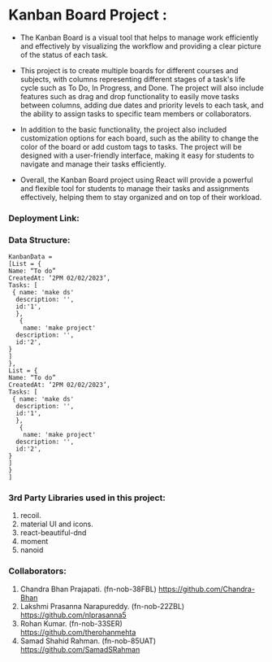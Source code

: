 


# Kanban Board Project :


 * The Kanban Board is a visual tool that helps to manage work efficiently and effectively by visualizing the workflow and providing a clear picture of the status of each task.

* This project is to create multiple boards for different courses and subjects, with columns representing different stages of a task's life cycle such as To Do, In Progress, and Done. The project will also include features such as drag and drop functionality to easily move tasks between columns, adding due dates and priority levels to each task, and the ability to assign tasks to specific team members or collaborators.

* In addition to the basic functionality, the project  also included customization options for each board, such as the ability to change the color of the board or add custom tags to tasks. The project will be designed with a user-friendly interface, making it easy for students to navigate and manage their tasks efficiently.

* Overall, the Kanban Board project using React will provide a powerful and flexible tool for students to manage their tasks and assignments effectively, helping them to stay organized and on top of their workload.

### **Deployment Link:**



### **Data Structure:**


```
KanbanData =
[List = {
Name: “To do”
CreatedAt: ‘2PM 02/02/2023’,
Tasks: [
 { name: 'make ds'
  description: '',
  id:'1',
  },
   {
    name: 'make project'
  description: '',
  id:'2',
}
]
},
List = {
Name: “To do”
CreatedAt: ‘2PM 02/02/2023’,
Tasks: [
 { name: 'make ds'
  description: '',
  id:'1',
  },
   {
    name: 'make project'
  description: '',
  id:'2',
}
]
}
]
```

### **3rd Party Libraries used in this project:**

1. recoil.
2. material UI and icons.
3. react-beautiful-dnd
4. moment
5. nanoid

### **Collaborators:**

1. Chandra Bhan Prajapati. (fn-nob-38FBL) 
https://github.com/Chandra-Bhan
2. Lakshmi Prasanna Narapureddy. (fn-nob-22ZBL) 
https://github.com/nlprasanna5   
3. Rohan Kumar. (fn-nob-33SER)  
https://github.com/therohanmehta
4. Samad Shahid Rahman. (fn-nob-85UAT)
https://github.com/SamadSRahman

